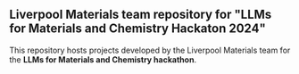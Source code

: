 ## Liverpool Materials team repository for "LLMs for Materials and Chemistry Hackaton 2024"

This repository hosts projects developed by the Liverpool Materials team for the **LLMs for Materials and Chemistry hackathon**.